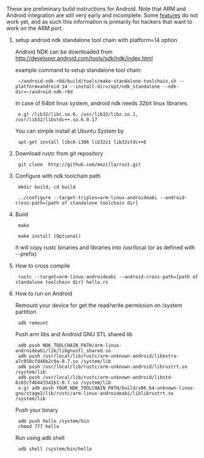 These are preliminary build instructions for Android. Note that ARM and Android integration are still very early and incomplete. Some [features](https://github.com/mozilla/rust/issues?labels=A-android&page=1&state=open) do not work yet, and as such this information is primarily for hackers that want to work on the ARM port.

1. setup android ndk standalone tool chain with platform=14 option

    Android NDK can be downloaded from http://developer.android.com/tools/sdk/ndk/index.html
    
    example command to setup standalone tool chain:
    
        ~/android-ndk-r8d/build/tools/make-standalone-toolchain.sh --platform=android-14 --install-dir=/opt/ndk_standalone --ndk-dir=~/android-ndk-r8d


    In case of 64bit linux system, android ndk needs 32bit linux libraries.

        e.g) /lib32/libc.so.6, /usr/lib32/libz.so.1, /usr/lib32/libstdc++.so.6.0.17

    You can simple install at Ubuntu System by 

        apt-get install libc6-i386 lib32z1 lib32stdc++6

2. Download rustc from git repository

        git clone  http://github.com/mozilla/rust.git
    
3. Configure with ndk toolchain path

        mkdir build; cd build

        ../configure --target-triples=arm-linux-androideabi --android-cross-path=[path of standalone toolchain dir]

4. Build

        make
  
        make install (Optional) 

    It will copy rustc binaries and libraries into /usr/local (or as defined with --prefix)
    
5. How to cross compile
    
        rustc --target=arm-linux-androideabi --android-cross-path=[path of standalone toolchain dir] hello.rs
 
6. How to run on Android

    Remount your device for get the read/write permission on /system partition

        adb remount

    Push arm libs and Android GNU STL shared lib

        adb push NDK_TOOLCHAIN_PATH/arm-linux-androideabi/lib/libgnustl_shared.so
        adb push /usr/local/lib/rustc/arm-unknown-android/libextra-a7c050cfd46b2c9a-0.7.so /system/lib
        adb push /usr/local/lib/rustc/arm-unknown-android/librustrt.so /system/lib
        adb push /usr/local/lib/rustc/arm-unknown-android/libstd-6c65cf4b443341b1-0.7.so /system/lib
        e.g) adb push YOUR_NDK_TOOLCHAIN_PATH/build/x86_64-unknown-linux-gnu/stage2/lib/rustc/arm-linux-androideabi/liblibrustrt.so /system/lib

    Push your binary

        adb push hello /system/bin
        chmod 777 hello

    Run using adb shell

        adb shell /system/bin/hello